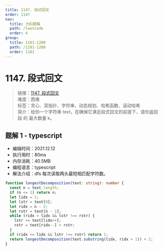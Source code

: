 ```yaml
---
title: 1147. 段式回文
order: 1147
nav:
  title: 力扣题解
  path: /leetcode
  order: 4
group:
  title: 1101-1200
  path: /1101-1200
  order: 1101
---
```


# 1147. 段式回文

> 链接：[1147. 段式回文](https://leetcode-cn.com/problems/longest-chunked-palindrome-decomposition/)  
> 难度：困难  
> 标签：贪心、双指针、字符串、动态规划、哈希函数、滚动哈希  
> 简介：给你一个字符串 text，在确保它满足段式回文的前提下，请你返回 段 的 最大数量 k。

## 题解 1 - typescript

- 编辑时间：2021.12.12
- 执行用时：80ms
- 内存消耗：40.5MB
- 编程语言：typescript
- 解法介绍：dfs 每次读取两头最短相匹配字符数。

```typescript
function longestDecomposition(text: string): number {
  const n = text.length;
  if (n <= 1) return n;
  let lidx = 1;
  let lstr = text[0];
  let ridx = n - 2;
  let rstr = text[n - 1];
  while (ridx > lidx && lstr !== rstr) {
    lstr += text[lidx++];
    rstr = text[ridx--] + rstr;
  }
  if (ridx <= lidx && lstr !== rstr) return 1;
  return longestDecomposition(text.substring(lidx, ridx + 1)) + 2;
}
```
